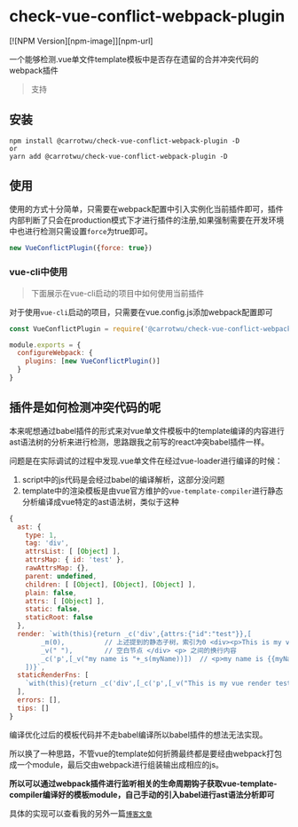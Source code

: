 # check-vue-conflict-webpack-plugin
[![NPM Version][npm-image]][npm-url]

一个能够检测.vue单文件template模板中是否存在遗留的合并冲突代码的webpack插件
> 支持
## 安装

```
npm install @carrotwu/check-vue-conflict-webpack-plugin -D
or
yarn add @carrotwu/check-vue-conflict-webpack-plugin -D
```

## 使用

使用的方式十分简单，只需要在webpack配置中引入实例化当前插件即可，插件内部判断了只会在production模式下才进行插件的注册,如果强制需要在开发环境中也进行检测只需设置`force`为true即可。
```js
new VueConflictPlugin({force: true})
```

### vue-cli中使用

> 下面展示在vue-cli启动的项目中如何使用当前插件


对于使用`vue-cli`启动的项目，只需要在vue.config.js添加webpack配置即可

```js
const VueConflictPlugin = require('@carrotwu/check-vue-conflict-webpack-plugin')

module.exports = {
  configureWebpack: {
    plugins: [new VueConflictPlugin()]
  }
}

```


## 插件是如何检测冲突代码的呢

本来呢想通过babel插件的形式来对vue单文件模板中的template编译的内容进行ast语法树的分析来进行检测，思路跟我之前写的react冲突babel插件一样。

问题是在实际调试的过程中发现.vue单文件在经过vue-loader进行编译的时候：
1. script中的js代码是会经过babel的编译解析，这部分没问题
2. template中的渲染模板是由vue官方维护的`vue-template-compiler`进行静态分析编译成vue特定的ast语法树，类似于这种
```js
{
  ast: {
    type: 1,
    tag: 'div',
    attrsList: [ [Object] ],
    attrsMap: { id: 'test' },
    rawAttrsMap: {},
    parent: undefined,
    children: [ [Object], [Object], [Object] ],
    plain: false,
    attrs: [ [Object] ],
    static: false,
    staticRoot: false
  },
  render: `with(this){return _c('div',{attrs:{"id":"test"}},[
        _m(0),          // 上述提到的静态子树，索引为0 <div><p>This is my vue render test</p></div>
        _v(" "),        // 空白节点 </div> <p> 之间的换行内容
        _c('p',[_v("my name is "+_s(myName))])  // <p>my name is {{myName}}</p>
    ])}`,
  staticRenderFns: [
    `with(this){return _c('div',[_c('p',[_v("This is my vue render test")])])}`
  ],
  errors: [],
  tips: []
}
```

编译优化过后的模板代码并不走babel编译所以babel插件的想法无法实现。

所以换了一种思路，不管vue的template如何折腾最终都是要经由webpack打包成一个module，最后交由webpack进行组装输出成相应的js。

**所以可以通过webpack插件进行监听相关的生命周期钩子获取vue-template-compiler编译好的模板module，自己手动的引入babel进行ast语法分析即可**

具体的实现可以查看我的另外一篇[`博客文章`](https://ssr.carrotwu.com/post?id=39)
